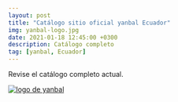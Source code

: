```yaml
---
layout: post
title: "Catálogo sitio oficial yanbal Ecuador"
img: yanbal-logo.jpg 
date: 2021-01-18 12:45:00 +0300
description: Catálogo completo
tag: [yanbal, Ecuador]
---
```

Revise el catálogo completo actual.

[logo2]: https://raw.githubusercontent.com/Betty-C/bef/gh-pages/assets/img/yanbal-logo2.png
[yanbal]: https://docs.yanbal.com/cdigital/ec/2021/c1/oficial/ "clic para visitar CATALOGO YANBAL"
[![logo de yanbal][logo2]][yanbal]

